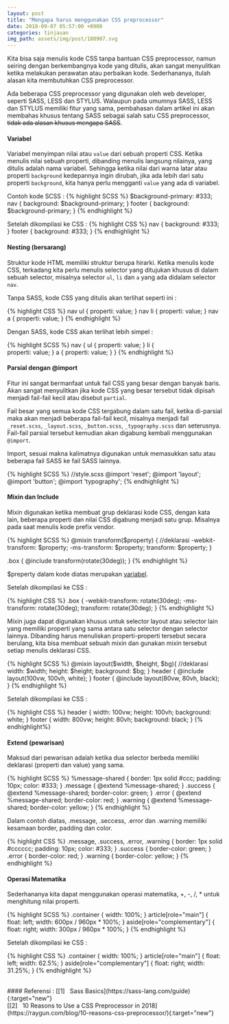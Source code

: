 ```yaml
---
layout: post
title: "Mengapa harus menggunakan CSS preprocessor"
date: 2018-09-07 05:57:00 +0900
categories: tinjauan
img_path: assets/img/post/180907.svg
---
```


Kita bisa saja menulis kode CSS tanpa bantuan CSS preprocessor, namun seiring dengan berkembangnya kode yang ditulis, akan sangat menyulitkan ketika melakukan perawatan atau perbaikan kode. Sederhananya, itulah alasan kita membutuhkan CSS preprocessor.

Ada beberapa CSS preprocessor yang digunakan oleh web developer, seperti SASS, LESS dan STYLUS. Walaupun pada umumnya SASS, LESS dan STYLUS memiliki fitur yang sama, pembahasan dalam artikel ini akan membahas khusus tentang SASS sebagai salah satu CSS preprocessor, <del>tidak ada alasan khusus mengapa SASS</del>.   

#### Variabel
Variabel menyimpan nilai atau `value` dari sebuah properti CSS. Ketika menulis nilai sebuah properti, dibanding menulis langsung nilainya, yang ditulis adalah nama variabel. Sehingga ketika nilai dari warna latar atau properti `background` kedepannya ingin dirubah, jika ada lebih dari satu properti `background`, kita hanya perlu mengganti `value` yang ada di variabel.

Contoh kode SCSS : 
{% highlight SCSS %}
$background-primary: #333;
nav {
    background: $background-primary;
  }
footer {
    background: $background-primary;
  }
{% endhighlight %}

Setelah dikompilasi ke CSS : 
{% highlight CSS %}
nav {
    background: #333;
  }
footer {
    background: #333;
  }
{% endhighlight %}

#### Nesting (bersarang)
Struktur kode HTML memiliki struktur berupa hirarki. Ketika menulis kode CSS, terkadang kita perlu menulis selector yang ditujukan khusus di dalam sebuah selector, misalnya selector `ul`, `li` dan `a` yang ada didalam selector `nav`. 

Tanpa SASS, kode CSS yang ditulis akan terlihat seperti ini : 

{% highlight CSS %}
nav ul {
  properti: value;
  }
nav li {
  properti: value;
  }
nav a {
  properti: value;
  }
{% endhighlight %}

Dengan SASS, kode CSS akan terlihat lebih simpel : 

{% highlight SCSS %}
nav {
  ul {
      properti: value;
  }
  li {  
      properti: value; 
  }
  a {
     properti: value;
  }
}
{% endhighlight %}

#### Parsial dengan @import

Fitur ini sangat bermanfaat untuk fail CSS yang besar dengan banyak baris. Akan sangat menyulitkan jika kode CSS yang besar tersebut tidak dipisah menjadi fail-fail kecil atau disebut `partial`.

Fail besar yang semua kode CSS tergabung dalam satu fail, ketika di-parsial maka akan menjadi beberapa fail-fail kecil, misalnya menjadi fail  `_reset.scss`, `_layout.scss`, `_button.scss`, `_typography.scss` dan seterusnya. 
Fail-fail parsial tersebut kemudian akan digabung kembali menggunakan `@import`. 

Import, sesuai makna kalimatnya digunakan untuk memasukkan satu atau beberapa fail SASS ke fail SASS lainnya. 

{% highlight SCSS %}
//style.scss
@import 'reset';
@import 'layout';
@import 'button';
@import 'typography';
{% endhighlight %}

#### Mixin dan Include
Mixin digunakan ketika membuat grup deklarasi kode CSS, dengan kata lain, beberapa properti dan nilai CSS digabung menjadi satu grup. Misalnya pada saat menulis kode prefix vendor.    

{% highlight SCSS %}
@mixin transform($property) {
  //deklarasi
  -webkit-transform: $property;
      -ms-transform: $property;
          transform: $property;
  }

.box { 
  @include transform(rotate(30deg)); 
  }
{% endhighlight %}

$preperty dalam kode diatas merupakan [variabel](#variabel).

Setelah dikompilasi ke CSS : 

{% highlight CSS %}
.box {
  -webkit-transform: rotate(30deg);
  -ms-transform: rotate(30deg);
  transform: rotate(30deg);
}
{% endhighlight %}

Mixin juga dapat digunakan khusus untuk selector layout atau selector lain yang memiliki properti yang sama antara satu selector dengan selector lainnya. Dibanding harus menuliskan properti-properti tersebut secara berulang, kita bisa membuat sebuah mixin dan gunakan mixin tersebut setiap menulis deklarasi CSS.  

{% highlight SCSS %}
@mixin layout($width, $height, $bg){
  //deklarasi
  width: $width; 
  height: $height;
  background: $bg;
}
header {
  @include layout(100vw, 100vh, white);
}
footer {
  @include layout(80vw, 80vh, black);
}
{% endhighlight %}

Setelah dikompilasi ke CSS : 

{% highlight CSS %}
header {
  width: 100vw;
  height: 100vh;
  background: white;
}
footer {
  width: 800vw;
  height: 80vh;
  background: black;
}
{% endhighlight%}

#### Extend (pewarisan)
Maksud dari pewarisan adalah ketika dua selector berbeda memiliki deklarasi (properti dan value) yang sama. 

{% highlight SCSS %}
%message-shared {
  border: 1px solid #ccc;
  padding: 10px;
  color: #333;
}
.message {
  @extend %message-shared;
}
.success {
  @extend %message-shared;
  border-color: green;
}
.error {
  @extend %message-shared;
  border-color: red;
}
.warning {
  @extend %message-shared;
  border-color: yellow;
}
{% endhighlight %}

Dalam contoh diatas, .message, .seccess, .error dan .warning memiliki kesamaan border, padding dan color. 

{% highlight CSS %}
.message, .success, .error, .warning {
  border: 1px solid #cccccc;
  padding: 10px;
  color: #333;
}
.success {
  border-color: green;
}
.error {
  border-color: red;
}
.warning {
  border-color: yellow;
}
{% endhighlight %}

#### Operasi Matematika

Sederhananya kita dapat menggunakan operasi matematika, +, -, /, * untuk menghitung nilai properti.

{% highlight SCSS %}
.container { width: 100%; }
article[role="main"] {
  float: left;
  width: 600px / 960px * 100%;
}
aside[role="complementary"] {
  float: right;
  width: 300px / 960px * 100%;
}
{% endhighlight %}

Setelah dikompilasi ke CSS : 

{% highlight CSS %}
.container {
  width: 100%;
}
article[role="main"] {
  float: left;
  width: 62.5%;
}
aside[role="complementary"] {
  float: right;
  width: 31.25%;
}
{% endhighlight %}

<br>
#### Referensi : 
[[1] &nbsp; Sass Basics](https://sass-lang.com/guide){:target="new"}<br>
[[2] &nbsp; 10 Reasons to Use a CSS Preprocessor in 2018](https://raygun.com/blog/10-reasons-css-preprocessor/){:target="new"}<br>